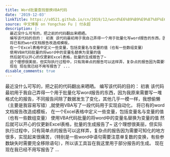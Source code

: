 ```yaml
---
title: Word批量查找替换VBA代码
date: '2019-12-03'
linkTitle: https://s0521.github.io/cn/2019/12/word%E6%89%B9%E9%87%8F%E6%9F%A5%E6%89%BE%E6%9B%BF%E6%8D%A2vba%E4%BB%A3%E7%A0%81/
source: 中文博客 on Yongchao Fu | 付永超
description: |-
  最近没什么可写的，把之前的代码翻出来晒晒。
  编写该代码的目的： 初衷 该代码最初用于我自己弄得一个用于批量化写word报告的东西，因为我原来需要写一堆格式化的报告，不同报告间除了数据发生了变化，其他几乎一模一样，我想偷懒（主要是我容易写错）,就使用VBA写了一段代码用于实现自动化，
  将已有的word文档报告改造成模板，
  在一个Excel表格中定义一些变量，包括变量名与变量的值（也有一些数组变量）
  使用VBA代码批量的将word中的变量名替换为变量的值
  然后就可以开心的仅更新Excel表格，批量的生成报告了~
  这个理想很美丽，但实际执行过程中，只有简单点的报告可以这样弄，复杂点的报告因为需要可知化的地方很多，实现起来很痛苦，（特别是一些word中语句需要注意单复数的变换，有些参数缺失时需要完全移除语句），所以该工具旨在我这里用于部分报告的生成。
  现在 现在我已经不用写报告了 ...
disable_comments: true
---
```

最近没什么可写的，把之前的代码翻出来晒晒。
编写该代码的目的： 初衷 该代码最初用于我自己弄得一个用于批量化写word报告的东西，因为我原来需要写一堆格式化的报告，不同报告间除了数据发生了变化，其他几乎一模一样，我想偷懒（主要是我容易写错）,就使用VBA写了一段代码用于实现自动化，
将已有的word文档报告改造成模板，
在一个Excel表格中定义一些变量，包括变量名与变量的值（也有一些数组变量）
使用VBA代码批量的将word中的变量名替换为变量的值
然后就可以开心的仅更新Excel表格，批量的生成报告了~
这个理想很美丽，但实际执行过程中，只有简单点的报告可以这样弄，复杂点的报告因为需要可知化的地方很多，实现起来很痛苦，（特别是一些word中语句需要注意单复数的变换，有些参数缺失时需要完全移除语句），所以该工具旨在我这里用于部分报告的生成。
现在 现在我已经不用写报告了 ...